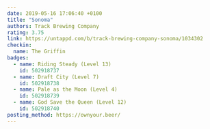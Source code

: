 ```yaml
---
date: 2019-05-16 17:06:40 +0100
title: "Sonoma"
authors: Track Brewing Company
rating: 3.75
link: https://untappd.com/b/track-brewing-company-sonoma/1034302
checkin:
  name: The Griffin
badges:
  - name: Riding Steady (Level 13)
    id: 502918737
  - name: Draft City (Level 7)
    id: 502918738
  - name: Pale as the Moon (Level 4)
    id: 502918739
  - name: God Save the Queen (Level 12)
    id: 502918740
posting_method: https://ownyour.beer/
---
```

